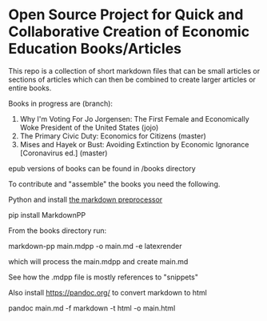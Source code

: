 # Open Source Project for Quick and Collaborative Creation of Economic Education Books/Articles

This repo is a collection of short markdown files that can be small articles or sections of articles which can then be combined to create larger articles or entire books.

Books in progress are (branch):

1. Why I'm Voting For Jo Jorgensen: The First Female and Economically Woke President of the United States (jojo)
2. The Primary Civic Duty: Economics for Citizens (master)
3. Mises and Hayek or Bust: Avoiding Extinction by Economic Ignorance [Coronavirus ed.] (master)


epub versions of books can be found in /books directory

To contribute and "assemble" the books you need the following.

Python and install [the markdown preprocessor](https://github.com/jreese/markdown-pp)

pip install MarkdownPP

From the books directory run:

markdown-pp main.mdpp -o main.md -e latexrender

which will process the main.mdpp and create main.md

See how the .mdpp file is mostly references to "snippets"

Also install https://pandoc.org/  to convert markdown to html

pandoc main.md -f markdown -t html -o main.html




